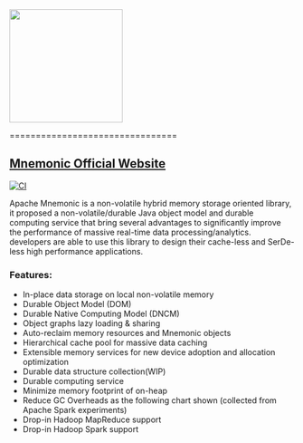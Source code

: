 <img src="https://mnemonic.apache.org/img/mnemonic_logo_v2.png" width=200 />

================================

## <a href="https://mnemonic.apache.org/" target="_blank">Mnemonic Official Website</a>

[![CI](https://github.com/apache/mnemonic/workflows/build%20in%20container/badge.svg)](https://github.com/apache/mnemonic/actions?query=workflow%3Abuild%20in%20container)

Apache Mnemonic is a non-volatile hybrid memory storage oriented library, it proposed a non-volatile/durable Java object model and durable computing service that bring several advantages to significantly improve the performance of massive real-time data processing/analytics. developers are able to use this library to design their cache-less and SerDe-less high performance applications.

### Features:

* In-place data storage on local non-volatile memory
* Durable Object Model (DOM)
* Durable Native Computing Model (DNCM)
* Object graphs lazy loading & sharing
* Auto-reclaim memory resources and Mnemonic objects
* Hierarchical cache pool for massive data caching
* Extensible memory services for new device adoption and allocation optimization
* Durable data structure collection(WIP)
* Durable computing service
* Minimize memory footprint of on-heap
* Reduce GC Overheads as the following chart shown (collected from Apache Spark experiments)
* Drop-in Hadoop MapReduce support
* Drop-in Hadoop Spark support
